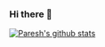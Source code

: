 ### Hi there 👋

[![Paresh's github stats](https://github-readme-stats.vercel.app/api?username=pareshsalunke&hide=stars&count_private=true&show_icons=true&include_all_commits=true&theme=dark)](https://github.com/anuraghazra/github-readme-stats)
